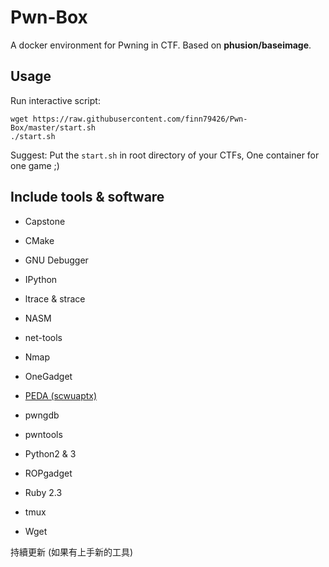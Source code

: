 # Pwn-Box

A docker environment for Pwning in CTF.
Based on **phusion/baseimage**.

## Usage

Run interactive script:

```
wget https://raw.githubusercontent.com/finn79426/Pwn-Box/master/start.sh
./start.sh
```

Suggest: Put the `start.sh` in root directory of your CTFs, One container for one game ;)

## Include tools & software

- Capstone
- CMake
- GNU Debugger
- IPython
- ltrace & strace
- NASM
- net-tools
- Nmap

- OneGadget
- [PEDA (scwuaptx)](https://github.com/scwuaptx/peda)
- pwngdb
- pwntools
- Python2 & 3
- ROPgadget
- Ruby 2.3
- tmux
- Wget

持續更新 (如果有上手新的工具)
